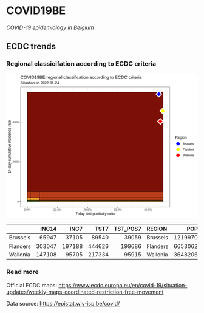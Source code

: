 
# COVID19BE

*COVID-19 epidemiology in Belgium*

## ECDC trends

### Regional classicifation according to ECDC criteria

![](COVID9BE-ecdc-trend.png)

|          |  INC14 |   INC7 |   TST7 | TST\_POS7 | REGION   |     POP | INC14\_RT |       PR7 |        GR |
| :------- | -----: | -----: | -----: | --------: | :------- | ------: | --------: | --------: | --------: |
| Brussels |  65947 |  37105 |  89540 |     39059 | Brussels | 1219970 |  5405.625 | 0.4362184 | 0.2864919 |
| Flanders | 303047 | 197188 | 444626 |    199686 | Flanders | 6653062 |  4555.000 | 0.4491100 | 0.8627419 |
| Wallonia | 147108 |  95705 | 217334 |     95915 | Wallonia | 3648206 |  4032.338 | 0.4413253 | 0.8618563 |

### Read more

Official ECDC maps:
<https://www.ecdc.europa.eu/en/covid-19/situation-updates/weekly-maps-coordinated-restriction-free-movement>

Data source: <https://epistat.wiv-isp.be/covid/>
